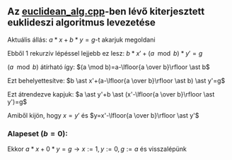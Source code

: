 ## Az [euclidean_alg.cpp](euclidean_alg.cpp)-ben lévő kiterjesztett euklideszi algoritmus levezetése

Aktuális állás: $a*x+b*y=g$-t akarjuk megoldani

Ebből 1 rekurzív lépéssel lejjebb ez lesz: $b \ast x'+(a \mod b) \ast y'=g$

$(a \mod b)$ átírható így: $(a \mod b)=a-\lfloor{a \over b}\rfloor \ast b$

Ezt behelyettesítve: $b \ast x'+(a-\lfloor{a \over b}\rfloor \ast b) \ast y'=g$

Ezt átrendezve kapjuk: $a \ast y'+b \ast (x'-\lfloor{a \over b}\rfloor \ast y')=g$

Amiből kijön, hogy $x=y'$ és $y=x'-\lfloor{a \over b}\rfloor \ast y'$

### Alapeset ($b=0$):

Ekkor $a \ast x+0 \ast y=g \rightarrow x:=1, y:=0, g:=a$ és visszalépünk

